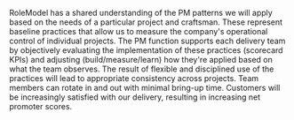RoleModel has a shared understanding of the PM patterns we will apply based on the needs of a particular project and craftsman. These represent baseline practices that allow us to measure the company's operational control of individual projects. The PM function supports each delivery team by objectively evaluating the implementation of these practices (scorecard KPIs) and adjusting (build/measure/learn) how they're applied based on what the team observes. The result of flexible and disciplined use of the practices will lead to appropriate consistency across projects. Team members can rotate in and out with minimal bring-up time. Customers will be increasingly satisfied with our delivery, resulting in increasing net promoter scores.